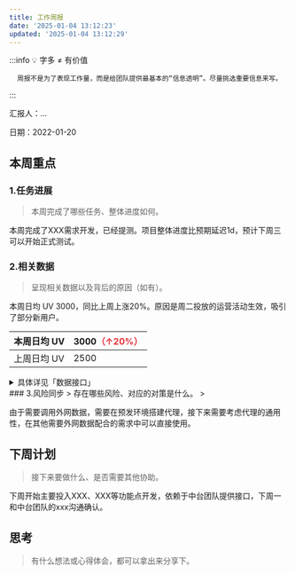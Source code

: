 ```yaml
---
title: 工作周报
date: '2025-01-04 13:12:23'
updated: '2025-01-04 13:12:29'
---
```

:::info
💡  字多 ≠ 有价值

      周报不是为了表现工作量，而是给团队提供最基本的“信息透明”。尽量挑选重要信息来写。

:::



汇报人：...

日期：2022-01-20

## 本周重点
### 1.任务进展
> 本周完成了哪些任务、整体进度如何。
>

本周完成了XXX需求开发，已经提测。项目整体进度比预期延迟1d，预计下周三可以开始正式测试。

### 2.相关数据
> 呈现相关数据以及背后的原因（如有）。
>

本周日均 UV 3000，同比上周上涨20%。原因是周二投放的运营活动生效，吸引了部分新用户。

| 本周日均 UV | 3000<font style="color:#E8323C;">（↑20%）</font> |
| --- | --- |
| 上周日均 UV | 2500 |


<details class="lake-collapse"><summary id="ud5419b03"><span class="ne-text">具体详见「数据接口」</span></summary><p id="u843bdbd4" class="ne-p"><br></p></details>
### 3.风险同步
> 存在哪些风险、对应的对策是什么。
>

由于需要调用外网数据，需要在预发环境搭建代理，接下来需要考虑代理的通用性，在其他需要外网数据配合的需求中可以直接使用。

## 下周计划
> 接下来要做什么、是否需要其他协助。
>

下周开始主要投入XXX、XXX等功能点开发，依赖于中台团队提供接口，下周一和中台团队的xxx沟通确认。

## 思考
> 有什么想法或心得体会，都可以拿出来分享下。
>





